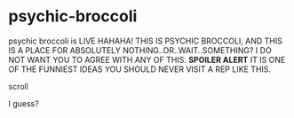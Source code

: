 # psychic-broccoli
psychic broccoli is LIVE
HAHAHA!
THIS IS PSYCHIC BROCCOLI, AND THIS IS A PLACE FOR ABSOLUTELY NOTHING..OR..WAIT..SOMETHING?
I DO NOT WANT YOU TO AGREE WITH ANY OF THIS.
**SPOILER ALERT**
IT IS ONE OF THE FUNNIEST IDEAS YOU SHOULD NEVER VISIT A REP LIKE THIS.







scroll








I guess?
